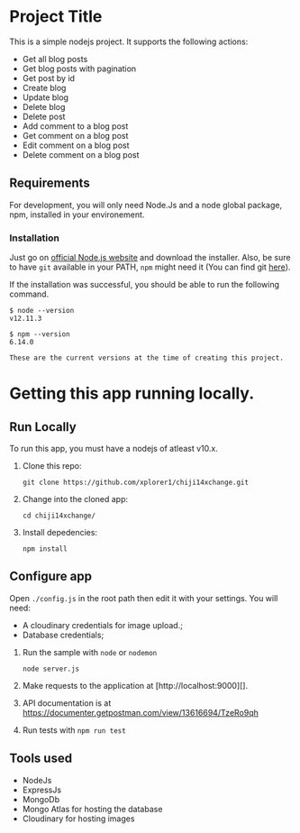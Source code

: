 # Project Title

This is a simple nodejs project. It supports the following actions:

- Get all blog posts
- Get blog posts with pagination
- Get post by id
- Create blog
- Update blog
- Delete blog
- Delete post
- Add comment to a blog post
- Get comment on a blog post
- Edit comment on a blog post
- Delete comment on a blog post

## Requirements

For development, you will only need Node.Js and a node global package, npm, installed in your environement.

### Installation

Just go on [official Node.js website](https://nodejs.org/) and download the installer.
Also, be sure to have `git` available in your PATH, `npm` might need it (You can find git [here](https://git-scm.com/)).

If the installation was successful, you should be able to run the following command.

    $ node --version
    v12.11.3

    $ npm --version
    6.14.0

    These are the current versions at the time of creating this project.

# Getting this app running locally.

## Run Locally

To run this app, you must have a nodejs of atleast v10.x.

1.  Clone this repo:

        git clone https://github.com/xplorer1/chiji14xchange.git

2.  Change into the cloned app:

        cd chiji14xchange/

3.  Install depedencies:

        npm install

## Configure app

Open `./config.js` in the root path then edit it with your settings. You will need:

- A cloudinary credentials for image upload.;
- Database credentials;

1.  Run the sample with `node` or `nodemon` 

        node server.js

2.  Make requests to the application at [http://localhost:9000][].

3. API documentation is at https://documenter.getpostman.com/view/13616694/TzeRo9qh

4.  Run tests with `npm run test` 

## Tools used

- NodeJs
- ExpressJs
- MongoDb
- Mongo Atlas for hosting the database
- Cloudinary for hosting images

[nodejs]: https://nodejs.org/